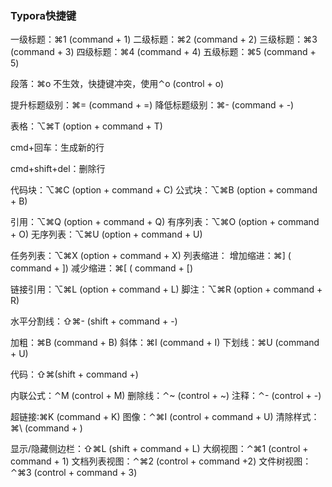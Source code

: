 ### Typora快捷键

一级标题：⌘1 (command + 1)
二级标题：⌘2 (command + 2)
三级标题：⌘3 (command + 3)
四级标题：⌘4 (command + 4)
五级标题：⌘5 (command + 5)

段落：⌘o 不生效，快捷键冲突，使用⌃o (control + o)

提升标题级别：⌘= (command + =)
降低标题级别：⌘- (command + -)

表格：⌥⌘T (option + command + T)

cmd+回车：生成新的行

cmd+shift+del：删除行

代码块：⌥⌘C (option + command + C)
公式块：⌥⌘B (option + command + B)

引用：⌥⌘Q (option + command + Q)
有序列表：⌥⌘O (option + command + O)
无序列表：⌥⌘U (option + command + U)

任务列表：⌥⌘X (option + command + X)
列表缩进：
 增加缩进：⌘] ( command + ])
 减少缩进：⌘[ ( command + [)

链接引用：⌥⌘L (option + command + L)
脚注：⌥⌘R (option + command + R)

水平分割线：⇧⌘- (shift + command + -)

加粗：⌘B (command + B)
斜体：⌘I (command + I)
下划线：⌘U (command + U)

代码：⇧⌘(shift + command +)

内联公式：⌃M (control + M)
删除线：⌃~ (control + ~)
注释：⌃- (control + -)

超链接:⌘K (command + K)
图像：⌃⌘I (control + command + U)
清除样式：⌘\ (command + )

显示/隐藏侧边栏：⇧⌘L (shift + command + L)
大纲视图：⌃⌘1 (control + command + 1)
文档列表视图：⌃⌘2 (control + command +2)
文件树视图：⌃⌘3 (control + command + 3)




